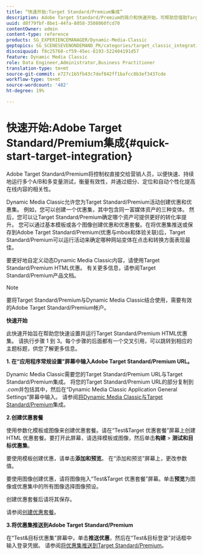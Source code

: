 ```yaml
---
title: “快速开始:Target Standard/Premium集成”
description: Adobe Target Standard/Premium的简介和快速开始，可帮助您借助Target Standard/Premium集成技术快速入门和使用。
uuid: d8f79fbf-8be1-44fa-8058-3508060fcd70
contentOwner: admin
content-type: reference
products: SG_EXPERIENCEMANAGER/Dynamic-Media-Classic
geptopics: SG_SCENESEVENONDEMAND_PK/categories/target_classic_integration
discoiquuid: f8c25768-cf59-45ec-8193-522404191d57
feature: Dynamic Media Classic
role: Data Engineer,Administrator,Business Practitioner
translation-type: tm+mt
source-git-commit: e727c1b5fb43c7def842ff1bafcc8b3ef3437cde
workflow-type: tm+mt
source-wordcount: '482'
ht-degree: 19%

---
```



# 快速开始:Adobe Target Standard/Premium集成{#quick-start-target-integration}

Adobe Target Standard/Premium将控制权直接交给营销人员，以便快速、持续地运行多个A/B和多变量测试，衡量有效性，并通过细分、定位和自动个性化提高在线内容的相关性。

Dynamic Media Classic允许您为Target Standard/Premium活动创建优惠和优惠集。 例如，您可以创建一个优惠集，其中包含同一富媒体资产的三种变体。 然后，您可以让Target Standard/Premium确定哪个资产可提供更好的转化率提升。 您可以通过基本模板或各个图像创建优惠和优惠套餐。在将优惠集推送或保存到Adobe Target Standard/Premium(优惠与mbox和体验关联)后，Target Standard/Premium可以运行活动来确定哪种网站变体在点击和转换方面表现最佳。

要更好地自定义动态Dynamic Media Classic内容，请使用Target Standard/Premium HTML优惠。 有关更多信息，请参阅Target Standard/Premium产品文档。

>[!NOTE]
>
>要将Target Standard/Premium与Dynamic Media Classic结合使用，需要有效的Adobe Target Standard/Premium帐户。

**快速开始**

此快速开始旨在帮助您快速设置并运行Target Standard/Premium HTML优惠集。 请执行步骤 1 到 3。每个步骤的后面都有一个交叉引用，可以跳转到相应的主题标题，供您了解更多信息。

**1. 在“应用程序常规设置”屏幕中输入Adobe Target Standard/Premium URL。**

Dynamic Media Classic需要您的Target Standard/Premium URL与Target Standard/Premium集成。 将您的Target Standard/Premium URL的部分复制到&#x200B;*.com*&#x200B;并包括其中，然后在“Dynamic Media Classic Application General Settings”屏幕中输入。 请参阅[将Dynamic Media Classic与Target Standard/Premium](integrating-dmc-with-target.md#integrating-dmc-with-target)集成。

**2.创建优惠套餐**

使用参数化模板或图像来创建优惠套餐。请在“Test&amp;Target 优惠套餐”屏幕上创建 HTML 优惠套餐。要打开此屏幕，请选择模板或图像，然后单击&#x200B;**构建** > **测试和目标优惠集**。

要使用模板创建优惠，请单击&#x200B;**添加和预览**。 在“添加和预览”屏幕上，更改参数值。

要使用图像创建优惠，请将图像拖入“Test&amp;Target 优惠套餐”屏幕。单击&#x200B;**预览**&#x200B;为图像或优惠集中的所有图像选择图像预设。

创建优惠套餐后请将其保存。

请参阅[创建优惠套餐](creating-offer-set.md#creating_an_offer_set)。

**3.将优惠集推送到Adobe Target Standard/Premium**

在“Test&amp;目标优惠集”屏幕中，单击&#x200B;**推送优惠**，然后在“Test&amp;目标登录”对话框中输入登录凭据。 请参阅[将优惠集推送到Target Standard/Premium](pushing-offer-sets-target.md#pushing_offer_sets_to_target)。
